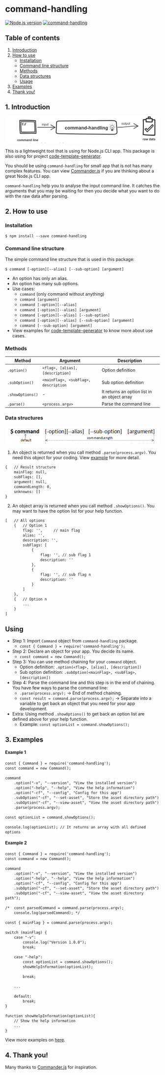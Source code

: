 # command-handling
[![Node.js version](https://img.shields.io/node/v/code-template-generator.svg?style=flat)](https://nodejs.org)   [![command-handling](https://img.shields.io/npm/v/command-handling.svg?style=flat)](https://www.npmjs.com/package/command-handling/)

## Table of contents
1. [Introduction](#1-introduction)
2. [How to use](#2-how-to-use)
    * [Installation](#installation)
    * [Command line structure](#command-line-structure)
    * [Methods](#methods)
    * [Data structures](#data-structures)
    * [Usage](#usage)
3. [Examples](#3-examples)
4. [Thank you!](#4-thank-you)

## 1. Introduction
![How it works](./assets/howitworks.png)

This is a lightweight tool that is using for Node.js CLI app. This package is also using for project [code-template-generator](https://www.npmjs.com/package/code-template-generator).

You should be using `command-handling` for small app that is not has many complex features. You can view [Commander.js](https://github.com/tj/commander.js) if you are thinking about a great Node.js CLI app.

`command-handling` help you to analyse the input command line. It catches the arguments that you may be waiting for then you decide what you want to do with the raw data after parsing.

## 2. How to use
### Installation
```
$ npm install --save command-handling
```

### Command line structure
The simple command line structure that is used in this package:

`$ command [-option][--alias] [--sub-option] [argument]`

* An option has only an alias.
* An option has many sub options.
* Use cases:
    * `command` (only command without anything)
    * `command [argument]`
    * `command [-option][--alias]`
    * `command [-option][--alias] [argument]`
    * `command [-option][--alias] [--sub-option]`
    * `command [-option][--alias] [--sub-option] [argument]`
    * `command [--sub-option] [argument]`
* View examples for [code-template-generator](https://www.npmjs.com/package/code-template-generator#5-examples) to know more about use cases.

### Methods
|Method|Argument|Description|
|---|---|---|
|`.option()`|`<flag>, [alias], [description]`|Option definition|
|`.subOption()`|`<mainFlag>, <subFlag>, description`|Sub option definition|
|`.showOptions()`|-|It returns an option list in an object array|
|`.parse()`|`<process.argv>`|Parse the command line|

### Data structures

![Command structure](./assets/command-structure.png)

1. An object is returned when you call method `.parse(process.argv)`. You need this object for your coding. View [example](#example) for more detail.

```
{   // Result structure
    mainFlag: null,
    subFlags: [],
    argument: null,
    commandLength: 0,
    unknowns: []
}
```

2. An object array is returned when you call method `.showOptions()`. You may want to have the option list for your help function.

```
[   // All options
    {   // Option 1
        flag: '',     // main flag
        alias: '',
        description: '',
        subFlags: [
            {
                flag: '', // sub flag 1
                description: ''
            },
            {
                flag: '', // sub flag n
                description: ''
            }
        ]
    },
    {   // Option n
        ...
    }
]
```

## Using
* Step 1: Import `Command` object from `command-handling` package.
   * `const { Command } = require('command-handling');`
* Step 2: Declare an object for your app. You decide its name.
   * `const command = new Command();`
* Step 3: You can use method chaining for your `command` object.
    * Option definition: `.option(<flag>, [alias], [description])`
    * Sub option definition: `.subOption(<mainFlag>, <subFlag>, [description])`
* Step 4: Parse the command line and this step is in the end of chaining. You have few ways to parse the command line:
   * `.parse(process.argv);` -> End of method chaining.
    * `const result = command.parse(process.argv);` -> Separate into a variable to get back an object that you need for your app development.
* Extra: Using method `.showOptions()` to get back an option list are defined above for your help function.
    * Example: `const optionList = command.showOptions();`

## 3. Examples
#### Example 1

```
const { Command } = require('command-handling');
const command = new Command();

command
    .option("-v", "--version", "View the installed version")
    .option("-help", "--help", "View the help information")
    .option("-cf", "--config", "Config for this app")
    .subOption("-cf", "--set-asset", "Store the asset directory path")
    .subOption("-cf", "--view-asset", "View the asset directory path")
    .parse(process.argv);

const optionList = command.showOptions();

console.log(optionList); // It returns an array with all defined options
```

#### Example 2

```
const { Command } = require('command-handling');
const command = new Command();

command
    .option("-v", "--version", "View the installed version")
    .option("-help", "--help", "View the help information")
    .option("-cf", "--config", "Config for this app")
    .subOption("-cf", "--set-asset", "Store the asset directory path")
    .subOption("-cf", "--view-asset", "View the asset directory path");

/*  const parsedCommand = command.parse(process.argv);
    console.log(parsedCommand); */

const { mainFlag } = command.parse(process.argv);

switch (mainFlag) {
    case "-v":
        console.log("Version 1.0.0");
        break;

    case "-help":
        const optionList = command.showOptions();
        showHelpInformation(optionList);

        break;

    ...

    default:
        break;
}

function showHelpInformation(optionList){
    // Show the help information
    ...
}
```

View more examples on [here](https://github.com/nguyenkhois/command-handling/tree/master/examples).

## 4. Thank you!
Many thanks to [Commander.js](https://github.com/tj/commander.js) for inspiration.
